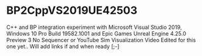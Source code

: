 # BP2CppVS2019UE42503
C++ and BP integration experiment with Microsoft Visual Studio 2019, Windows 10 Pro Build 19582.1001 and Epic Games Unreal Engine 4.25.0 Preview 3
No Sequencer or YouTube Sim Visualization Video Edited for this one yet.. 
Will add links if and when ready [;-]

